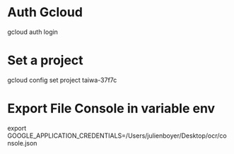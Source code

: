 # Auth Gcloud

gcloud auth login

# Set a project

gcloud config set project taiwa-37f7c

# Export File Console in variable env

export GOOGLE_APPLICATION_CREDENTIALS=/Users/julienboyer/Desktop/ocr/console.json
